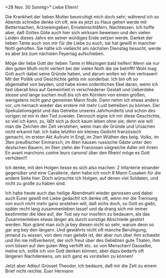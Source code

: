  <28 Nov. 30 Sonntg>*
Liebe Eltern!

Die Krankheit der lieben Mutter beunruhigt mich doch sehr; während ich so Abends schreibe denke ich oft, wie es jetzt zu Haus gehen werde mit Bettermachen, Arzneieingeben, Ernsteinschläfern, Nachtessen. Ich hoffe aber, daß Gottes Güte auch hier sich wirksam beweisen und den vielen Leiden dieses Jahrs ein seiner würdiges Ende setzen werde. Danket der lieben Tante auch von mir für die Liebe zu euch, sie hat gewiß in mancher Noth geholfen. Sie hätte ich vielleicht am nächsten Dienstag besucht, werde es aber bis zum nächsten Feyertag aufschieben.

Möge der liebe Gott der lieben Tante in Mezingen bald helfen! Wenn sie nur den guten Muth nicht verliert bei der vielen Noth die sie betrifft! Wohl mag Gott auch dabei seine Gründe haben, und darum wollen wir ihm vertrauen! 
Mit der Politik und Geschichte gehts mir sonderbar. Ich bin oft so abgemattet von beyden, und habe einen ordentlichen Ekel daran, wenn ich fast überall blos auf Gemeinheit in verschiedener Gestalt und Ueberdeke stosse und lange suchen muß bis ich ein Körnlein von einem großen, wenigstens nicht ganz gemeinen Mann finde. Dann nehm ich etwas anders vor, um hernach wieder das erstere mit mehr Lust betreiben zu können. Der Spekulationsgeist und das Getreibe unseres Jahrhunderts und schon des vorigen ist mir in den Tod zuwider. Dennoch eigne ich mir diese Geschichte, so viel ich kann, zu, läßt sich ja doch kaum leben ohne sie; denn wie will man die Zeichen der Zeit verstehen, wenn man die Gründe und Ursachen nicht erkannt hat. 
Ich habe letzthin ein kleines Gedicht französisch gemacht, im ersten Akt Aufruhr in Engl, im 2ten Wüthen des belg. Volks, im 3ten preußischer Einmarsch, im 4ten hausen russische Gäste unter den deutschen Bauern, im 5ten ziehn der Franzosen siegreiche Adler mit ihrem En avant marchons contre leurs canons! über den Rhein! möge es Gott verhüten!!!

Ich denke, mit den Holgen liesse es sich also machen: 2 Infanterie einander gegenüber und eine Cavallerie, dann habe ich noch 8 Mann Cusaken für die andere Seite hier. Doch wünschte ich Holgen, auf denen viel Soldaten, und nicht zu große zu haben sind.

Ich habe heute auch das heilige Abendmahl wieder genossen und dabei auch Eurer gewiß mit Liebe gedacht! ich denke oft, wenn mir die Trennung von euch nicht mehr ganz anstehen will, daß sichs doch, so Gott es giebt, später recht lang zusammenleben lasse! und da drang sich mir immer bestimmter die Idee auf, der Tod sey nur insofern zu bedauern, als das Zusammenleben etwas länger als durch sonstige Abschiede gestört werden. Nun grämt man sich ja bey diesen nicht so sehr, warum denn so gar arg bey den längern. Und gewährts nicht oft manche Beruhigung, jemand zu wissen, von dem man geliebt ist, der aber nun über ihm schwebt und ihn nie mißverkennt, der sich freut über des Geliebten gute Thaten, ihm vom bösen auf den guten Weg verhilft etc. so von Menschen! Dasselbe, meine ich, sollte ich von Gott denken können, aber dazu bedarfs oft längeren Nachdenkens, um sich ganz es vorstellen zu können!

Jetzt aber Adieu! Grüsset Theodor, ich bedaure, daß mir die Zeit zu einem Brief nicht reichte.
 Euer Hermann
